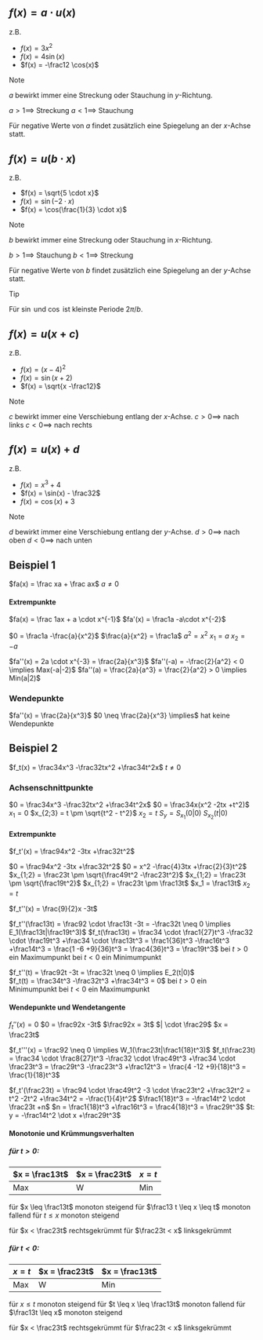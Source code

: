 ## $f(x) = a \cdot u(x)$
z.B.
- $f(x) = 3x^2$
- $f(x) = 4 \sin(x)$
- $f(x) = -\frac12 \cos(x)$

> [!note]
> $a$ bewirkt immer eine Streckung oder Stauchung in $y$-Richtung.
> 
> $a > 1 \implies$ Streckung
> $a < 1 \implies$ Stauchung
> 
> Für negative Werte von $a$ findet zusätzlich eine Spiegelung an der $x$-Achse statt.

## $f(x) = u(b \cdot x)$
z.B.
- $f(x) = \sqrt{5 \cdot x}$
- $f(x) = \sin(-2 \cdot x)$
- $f(x) = \cos(\frac{1}{3} \cdot x)$

> [!NOTE]
> $b$ bewirkt immer eine Streckung oder Stauchung in $x$-Richtung.
> 
> $b > 1 \implies$ Stauchung
> $b < 1 \implies$ Streckung
> 
> Für negative Werte von $b$ findet zusätzlich eine Spiegelung an der $y$-Achse statt.

> [!tip]
> Für $\sin$ und $\cos$ ist kleinste Periode $2\pi / b$.
## $f(x) = u(x +c)$
z.B.
- $f(x) = (x -4)^2$
- $f(x) = \sin(x + 2)$
- $f(x) = \sqrt{x -\frac12}$

> [!NOTE]
> $c$ bewirkt immer eine Verschiebung entlang der $x$-Achse.
> $c > 0 \implies$ nach links
> $c < 0 \implies$ nach rechts
## $f(x) = u(x) +d$
z.B.
- $f(x) = x^3 +4$
- $f(x) = \sin(x) - \frac32$
- $f(x) = \cos(x) +3$

> [!NOTE]
> $d$ bewirkt immer eine Verschiebung entlang der $y$-Achse.
> $d > 0 \implies$ nach oben
> $d < 0 \implies$ nach unten

## Beispiel 1
$fa(x) = \frac xa + \frac ax$ $a \neq 0$
#### Extrempunkte
$fa(x) = \frac 1ax + a \cdot x^{-1}$
$fa'(x) = \frac1a -a\cdot x^{-2}$

$0 = \frac1a -\frac{a}{x^2}$
$\frac{a}{x^2} = \frac1a$
$a^2 = x^2$
$x_1 = a$ $x_2 = -a$

$fa''(x) = 2a \cdot x^{-3} = \frac{2a}{x^3}$
$fa''(-a) = -\frac{2}{a^2} < 0 \implies Max(-a|-2)$
$fa''(a) = \frac{2a}{a^3} = \frac{2}{a^2} > 0 \implies Min(a|2)$

### Wendepunkte
$fa''(x) = \frac{2a}{x^3}$
$0 \neq \frac{2a}{x^3} \implies$ hat keine Wendepunkte

## Beispiel 2
$f_t(x) = \frac34x^3 -\frac32tx^2 +\frac34t^2x$ $t \neq 0$

### Achsenschnittpunkte
$0 = \frac34x^3 -\frac32tx^2 +\frac34t^2x$
$0 = \frac34x(x^2 -2tx +t^2)$
$x_1 = 0$
$x_{2;3} = t \pm \sqrt{t^2 - t^2}$
$x_2 = t$
$S_y = S_{x_1}(0|0)$ $S_{x_2}(t|0)$

#### Extrempunkte
$f_t'(x) = \frac94x^2 -3tx +\frac32t^2$

$0 = \frac94x^2 -3tx +\frac32t^2$
$0 = x^2 -\frac{4}3tx +\frac{2}{3}t^2$
$x_{1;2} = \frac23t \pm \sqrt{\frac49t^2 -\frac23t^2}$
$x_{1;2} = \frac23t \pm \sqrt{\frac19t^2}$
$x_{1;2} = \frac23t \pm \frac13t$
$x_1 = \frac13t$
$x_2 = t$

$f_t''(x) = \frac{9}{2}x -3t$

$f_t''(\frac13t) = \frac92 \cdot \frac13t -3t = -\frac32t \neq 0 \implies E_1(\frac13t|\frac19t^3)$
$f_t(\frac13t) = \frac34 \cdot \frac1{27}t^3 -\frac32 \cdot \frac19t^3 +\frac34 \cdot \frac13t^3 = \frac1{36}t^3 -\frac16t^3 +\frac14t^3 = \frac{1 -6 +9}{36}t^3 = \frac4{36}t^3 = \frac19t^3$
bei $t > 0$ ein Maximumpunkt
bei $t < 0$ ein Minimumpunkt

$f_t''(t) = \frac92t -3t = \frac32t \neq 0 \implies E_2(t|0)$  
$f_t(t) = \frac34t^3 -\frac32t^3 +\frac34t^3 = 0$
bei $t > 0$ ein Minimumpunkt
bei $t < 0$ ein Maximumpunkt

#### Wendepunkte und Wendetangente
$f_t''(x) = 0$
$0 = \frac92x -3t$
$\frac92x = 3t$ $| \cdot \frac29$
$x = \frac23t$

$f_t'''(x) = \frac92 \neq 0 \implies W_1(\frac23t|\frac1{18}t^3)$
$f_t(\frac23t) = \frac34 \cdot \frac8{27}t^3 -\frac32 \cdot \frac49t^3 +\frac34 \cdot \frac23t^3 = \frac29t^3 -\frac23t^3 +\frac12t^3 = \frac{4 -12 +9}{18}t^3 = \frac{1}{18}t^3$

$f_t'(\frac23t) = \frac94 \cdot \frac49t^2 -3 \cdot \frac23t^2 +\frac32t^2 = t^2 -2t^2 +\frac34t^2 = -\frac{1}{4}t^2$
$\frac1{18}t^3 = -\frac14t^2 \cdot \frac23t +n$
$n = \frac1{18}t^3 +\frac16t^3 = \frac4{18}t^3 = \frac29t^3$
$t: y = -\frac14t^2 \dot x +\frac29t^3$

#### Monotonie und Krümmungsverhalten
##### für $t > 0$:

| $x = \frac13t$ | $x = \frac23t$ | $x = t$ |
| -------------- | -------------- | ------- |
| Max            | W              | Min     |

für $x \leq \frac13t$ monoton steigend
für $\frac13 t \leq x \leq t$ monoton fallend
für $t \leq x$ monoton steigend

für $x < \frac23t$ rechtsgekrümmt
für $\frac23t < x$ linksgekrümmt

##### für $t < 0$:

| $x = t$ | $x = \frac23t$ | $x = \frac13t$ |
| ------- | -------------- | -------------- |
| Max     | W              | Min            |

für $x \leq t$ monoton steigend
für $t \leq x \leq \frac13t$ monoton fallend
für $\frac13t \leq x$ monoton steigend

für $x < \frac23t$ rechtsgekrümmt
für $\frac23t < x$ linksgekrümmt
